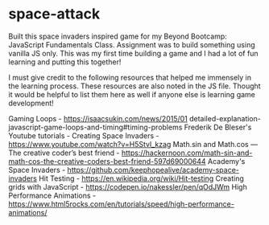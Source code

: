 # space-attack

Built this space invaders inspired game for my Beyond Bootcamp: JavaScript Fundamentals Class. Assignment was to build something using vanilla JS only. This was my first time building a game and I had a lot of fun learning and putting this together!


I must give credit to the following resources that helped me immensely in the learning process. These resources are also noted in the JS file. Thought it would be helpful to list them here as well if anyone else is learning game development! 

Gaming Loops - https://isaacsukin.com/news/2015/01 detailed-explanation-javascript-game-loops-and-timing#timing-problems
Frederik De Bleser's Youtube tutorials - Creating Space Invaders - https://www.youtube.com/watch?v=H5Stvl_kzag
Math.sin and Math.cos — The creative coder’s best friend - https://hackernoon.com/math-sin-and-math-cos-the-creative-coders-best-friend-597d69000644
Academy's Space Invaders - https://github.com/keephopealive/academy-space-invaders
Hit Testing - https://en.wikipedia.org/wiki/Hit-testing
Creating grids with JavaScript - https://codepen.io/nakessler/pen/qOdJWm
High Performance Animations - https://www.html5rocks.com/en/tutorials/speed/high-performance-animations/
